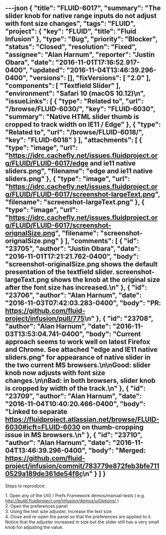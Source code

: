 ---json
{
  "title": "FLUID-6017",
  "summary": "The slider knob for native range inputs do not adjust with font size changes",
  "tags": "FLUID",
  "project": {
    "key": "FLUID",
    "title": "Fluid Infusion"
  },
  "type": "Bug",
  "priority": "Blocker",
  "status": "Closed",
  "resolution": "Fixed",
  "assignee": "Alan Harnum",
  "reporter": "Justin Obara",
  "date": "2016-11-01T17:16:52.917-0400",
  "updated": "2016-11-04T13:46:39.296-0400",
  "versions": [],
  "fixVersions": [
    "2.0"
  ],
  "components": [
    "Textfield Slider"
  ],
  "environment": "Safari 10 (macOS 10.12)\n",
  "issueLinks": [
    {
      "type": "Related to",
      "url": "/browse/FLUID-6030/",
      "key": "FLUID-6030",
      "summary": "Native HTML slider thumb is cropped to track width on IE11 / Edge"
    },
    {
      "type": "Related to",
      "url": "/browse/FLUID-6018/",
      "key": "FLUID-6018"
    }
  ],
  "attachments": [
    {
      "type": "image",
      "url": "https://idrc.cachefly.net/issues.fluidproject.org/FLUID/FLUID-6017/edge and ie11 native sliders.png",
      "filename": "edge and ie11 native sliders.png"
    },
    {
      "type": "image",
      "url": "https://idrc.cachefly.net/issues.fluidproject.org/FLUID/FLUID-6017/screenshot-largeText.png",
      "filename": "screenshot-largeText.png"
    },
    {
      "type": "image",
      "url": "https://idrc.cachefly.net/issues.fluidproject.org/FLUID/FLUID-6017/screenshot-orignalSize.png",
      "filename": "screenshot-orignalSize.png"
    }
  ],
  "comments": [
    {
      "id": "23705",
      "author": "Justin Obara",
      "date": "2016-11-01T17:21:21.762-0400",
      "body": "screenshot-originalSize.png shows the default presentation of the textfield slider. screenshot-largeText.png shows the knob at the original size  after the font size has increased.\n"
    },
    {
      "id": "23706",
      "author": "Alan Harnum",
      "date": "2016-11-03T07:42:03.283-0400",
      "body": "PR: <https://github.com/fluid-project/infusion/pull/775>\n"
    },
    {
      "id": "23708",
      "author": "Alan Harnum",
      "date": "2016-11-03T13:53:04.741-0400",
      "body": "Current approach seems to work well on latest Firefox and Chrome. See attached \"edge and IE11 native sliders.png\" for appearance of native slider in the two current MS browsers.\n\nGood: slider knob now adjusts with font size changes.\n\nBad: in both browsers, slider knob is cropped by width of the track.\n"
    },
    {
      "id": "23709",
      "author": "Alan Harnum",
      "date": "2016-11-04T10:40:20.466-0400",
      "body": "Linked to separate <https://fluidproject.atlassian.net/browse/FLUID-6030#icft=FLUID-6030> on thumb-cropping issue in MS browsers.\n"
    },
    {
      "id": "23710",
      "author": "Alan Harnum",
      "date": "2016-11-04T13:46:39.296-0400",
      "body": "Merged: <https://github.com/fluid-project/infusion/commit/783779e872feb3bfe7110529a189de361de54f8c>\n"
    }
  ]
}
---
Steps to reproduce:

1\. Open any of the UIO / Prefs Framework demos/manual-tests ( e.g. <http://build.fluidproject.org/infusion/demos/uiOptions/> )\
2\. Open the preferences panel\
3\. Using the text size adjuster, Increase the text size\
4\. Close and re-open the panel so that the preferences are applied to it.\
Notice that the adjuster increased in size but the slider still has a very small knob for adjusting the value.

        
